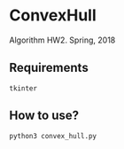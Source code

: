 # ConvexHull
Algorithm HW2. Spring, 2018

Requirements
--
    tkinter
How to use?
--
    python3 convex_hull.py
